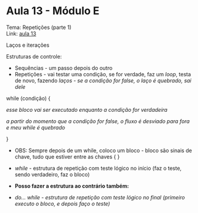 # Aula 13 - Módulo E

Tema: Repetições (parte 1)  
Link: [aula 13](https://youtu.be/5rZqYPKIwkY)

Laços e iterações

Estruturas de controle:

- Sequências - um passo depois do outro
- Repetições - vai testar uma condição, se for verdade, faz um *loop*, testa de novo, fazendo *laços - se a condição for false, o laço é quebrado, sai dele*

while (condição) {

*esse bloco vai ser executado enquanto a condição for verdadeira*

*a partir do momento que a condição for false, o fluxo é desviado para fora e meu while é quebrado*

}

- OBS: Sempre depois de um while, coloco um bloco - bloco são sinais de chave, tudo que estiver entre as chaves { }

- *while* - estrutura de repetição com teste lógico no início (faz o teste, sendo verdadeiro, faz o bloco)
- **Posso fazer a estrutura ao contrário também:**
- *do… while - estrutura de repetição com teste lógico no final (primeiro executo o bloco, e depois faço o teste)*